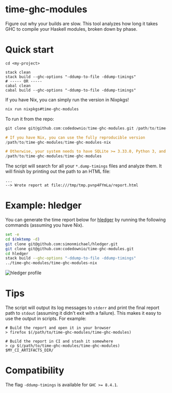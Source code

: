 
# time-ghc-modules

Figure out why your builds are slow. This tool analyzes how long it takes GHC to compile your Haskell modules, broken down by phase.

# Quick start

``` shell
cd <my-project>

stack clean
stack build --ghc-options "-ddump-to-file -ddump-timings"
# ----- OR -----
cabal clean
cabal build --ghc-options "-ddump-to-file -ddump-timings"
```

If you have Nix, you can simply run the version in Nixpkgs!

``` bash
nix run nixpkgs#time-ghc-modules
```

To run it from the repo:

``` haskell
git clone git@github.com:codedownio/time-ghc-modules.git /path/to/time-ghc-modules

# If you have Nix, you can use the fully reproducible version
/path/to/time-ghc-modules/time-ghc-modules-nix

# Otherwise, your system needs to have SQLite >= 3.33.0, Python 3, and sed
/path/to/time-ghc-modules/time-ghc-modules
```

The script will search for all your `*.dump-timings` files and analyze them. It will finish by printing out the path to an HTML file:

``` shell
...
--> Wrote report at file:///tmp/tmp.pvnp4FYmLa/report.html
```

# Example: hledger

You can generate the time report below for [hledger](https://github.com/simonmichael/hledger) by running the following commands (assuming you have Nix).

``` bash
set -e
cd $(mktemp -d)
git clone git@github.com:simonmichael/hledger.git
git clone git@github.com:codedownio/time-ghc-modules.git
cd hledger
stack build --ghc-options "-ddump-to-file -ddump-timings"
../time-ghc-modules/time-ghc-modules-nix
```

![hledger profile](./hledger.png)

# Tips

The script will output its log messages to `stderr` and print the final report path to `stdout` (assuming it didn't exit with a failure). This makes it easy to use the output in scripts. For example:

``` shell
# Build the report and open it in your browser
> firefox $(/path/to/time-ghc-modules/time-ghc-modules)
```

``` shell
# Build the report in CI and stash it somewhere
> cp $(/path/to/time-ghc-modules/time-ghc-modules) $MY_CI_ARTIFACTS_DIR/
```

# Compatibility

The flag `-ddump-timings` is available for `GHC >= 8.4.1`.
